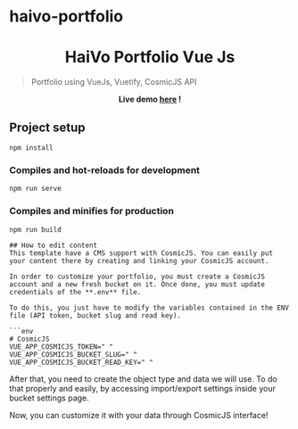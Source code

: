 # haivo-portfolio
<h1 align="center">HaiVo Portfolio Vue Js</h1>

> Portfolio using VueJs, Vuetify, CosmicJS API

<p align="center"><strong> Live demo <a href="http://haivo.42web.io/">here</a> ! </strong></p>

## Project setup
```
npm install
```
### Compiles and hot-reloads for development
```
npm run serve
```
### Compiles and minifies for production
```
npm run build

## How to edit content
This template have a CMS support with CosmicJS. You can easily put your content there by creating and linking your CosmicJS account. 

In order to customize your portfolio, you must create a CosmicJS account and a new fresh bucket on it. Once done, you must update credentials of the **.env** file.

To do this, you just have to modify the variables contained in the ENV file (API token, bucket slug and read key).

```env
# CosmicJS 
VUE_APP_COSMICJS_TOKEN=" "
VUE_APP_COSMICJS_BUCKET_SLUG=" "
VUE_APP_COSMICJS_BUCKET_READ_KEY=" "
```

After that, you need to create the object type and data we will use. To do that properly and easily, by accessing import/export settings inside your bucket settings page.

Now, you can customize it with your data through CosmicJS interface!
